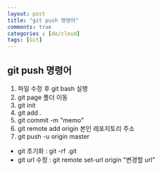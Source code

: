 ```yaml
---
layout: post
title: "git push 명령어"
comments: true
categories : [de/cloud]
tags: [Git]
---
```


## git push 명령어

1. 파일 수정 후 git bash 실행
2. git page 폴더 이동
3. git init
4. git add .
5. git commit -m "memo"
6. git remote add origin 본인 레포지토리 주소
7. git push -u origin master

* git 초기화 : git -rf .git
* git url 수정 : git remote set-url origin "변경할 url"
